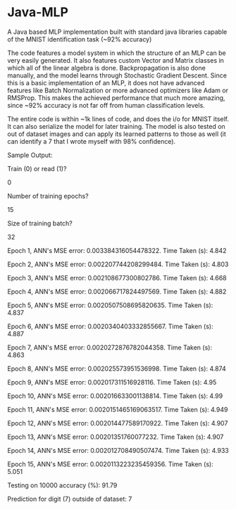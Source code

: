 # Java-MLP
A Java based MLP implementation built with standard java libraries capable of the MNIST identification task (~92% accuracy)

The code features a model system in which the structure of an MLP can be very easily generated. It also features custom Vector and Matrix classes in which all of the linear algebra is done. Backpropagation is also done manually, and the model learns through Stochastic Gradient Descent. Since this is a basic implementation of an MLP, it does not have advanced features like Batch Normalization or more advanced optimizers like Adam or RMSProp. This makes the achieved performance that much more amazing, since ~92% accuracy is not far off from human classification levels. 

The entire code is within ~1k lines of code, and does the i/o for MNIST itself. It can also serialize the model for later training. The model is also tested on out of dataset images and can apply its learned patterns to those as well (it can identify a 7 that I wrote myself with 98% confidence). 

Sample Output:

Train (0) or read (1)?

0

Number of training epochs?

15

Size of training batch?

32

Epoch 1, ANN's MSE error: 0.003384316054478322. Time Taken (s): 4.842

Epoch 2, ANN's MSE error: 0.002207744208299484. Time Taken (s): 4.803

Epoch 3, ANN's MSE error: 0.002108677300802786. Time Taken (s): 4.668

Epoch 4, ANN's MSE error: 0.002066717824497569. Time Taken (s): 4.882

Epoch 5, ANN's MSE error: 0.0020507508695820635. Time Taken (s): 4.837

Epoch 6, ANN's MSE error: 0.0020340403332855667. Time Taken (s): 4.887

Epoch 7, ANN's MSE error: 0.0020272876782044358. Time Taken (s): 4.863

Epoch 8, ANN's MSE error: 0.002025573951536998. Time Taken (s): 4.874

Epoch 9, ANN's MSE error: 0.002017311516928116. Time Taken (s): 4.95

Epoch 10, ANN's MSE error: 0.002016633001138814. Time Taken (s): 4.99

Epoch 11, ANN's MSE error: 0.0020151465169063517. Time Taken (s): 4.949

Epoch 12, ANN's MSE error: 0.002014477589170922. Time Taken (s): 4.907

Epoch 13, ANN's MSE error: 0.00201351760077232. Time Taken (s): 4.907

Epoch 14, ANN's MSE error: 0.002012708490507474. Time Taken (s): 4.933

Epoch 15, ANN's MSE error: 0.0020113223235459356. Time Taken (s): 5.051


Testing on 10000 accuracy (%): 91.79


Prediction for digit (7) outside of dataset: 7



